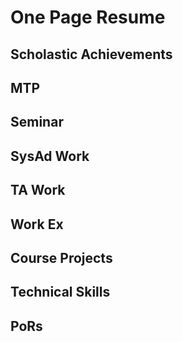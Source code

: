 # One Page Resume

## Scholastic Achievements

## MTP

## Seminar

## SysAd Work

## TA Work

## Work Ex

## Course Projects

## Technical Skills

## PoRs
